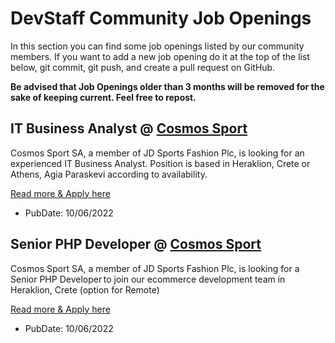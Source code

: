 # DevStaff Community Job Openings

In this section you can find some job openings listed by our community members. If you want to add a new job opening do it at the top of the list below, git commit, git push, and create a pull request on GitHub.

__Be advised that Job Openings older than 3 months will be removed for the sake of keeping current. Feel free to repost.__

## ΙΤ Business Analyst @ [Cosmos Sport](https://www.cosmossport.gr/)

Cosmos Sport SA, a member of JD Sports Fashion Plc, is looking for an experienced IT Business Analyst. Position is based in Heraklion, Crete or Athens, Agia Paraskevi according to availability.

[Read more & Apply here](https://apply.workable.com/cosmos-sport-s-dot-a/j/2A1B3FFBBB/)

*  PubDate: 10/06/2022

## Senior PHP Developer @ [Cosmos Sport](https://www.cosmossport.gr/)

Cosmos Sport SA, a member of JD Sports Fashion Plc, is looking for a Senior PHP Developer to join our ecommerce development team in Heraklion, Crete (option for Remote)

[Read more & Apply here](https://apply.workable.com/cosmos-sport-s-dot-a/j/510854941A/)

*  PubDate: 10/06/2022


